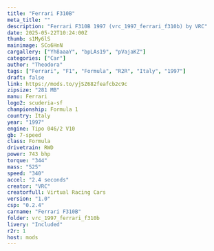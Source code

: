 ```yaml
---
title: "Ferrari F310B"
meta_title: ""
description: "Ferrari F310B 1997 (vrc_1997_ferrari_f310b) by VRC"
date: 2025-05-22T10:24:00Z
thumb: s1My6lS
mainimage: SCo6HnN
cargallery: ["Yh8aaaY", "bpLAs19", "pVajaKZ"]
categories: ["Car"]
author: "Theodora"
tags: ["Ferrari", "F1", "Formula", "R2R", "Italy", "1997"]
draft: false
link: https://mods.to/yjSZ682feafcb2c9c
zipsize: "281 MB"
manu: Ferrari
logo2: scuderia-sf
championship: Formula 1
country: Italy
year: "1997"
engine: Tipo 046/2 V10
gb: 7-speed
class: Formula
drivetrain: RWD
power: 743 bhp 
torque: "344"
mass: "525"
speed: "340"
accel: "2.4 seconds"
creator: "VRC"
creatorfull: Virtual Racing Cars
version: "1.0"
csp: "0.2.4"
carname: "Ferrari F310B"
folder: vrc_1997_ferrari_f310b
livery: "Included"
r2r: 1
host: mods
---
```

